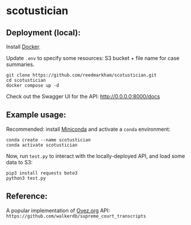 # scotustician

## Deployment (local):
Install [Docker](https://docs.docker.com/desktop/install/mac-install/).

Update `.env` to specify some resources: S3 bucket + file name for case summaries.

```
git clone https://github.com/reedmarkham/scotustician.git
cd scotustician
docker compose up -d
```

Check out the Swagger UI for the API: http://0.0.0.0:8000/docs

## Example usage:

Recommended: install [Miniconda](https://docs.anaconda.com/miniconda/miniconda-install/) and activate a `conda` environment:
```
conda create --name scotustician
conda activate scotustician
```

Now, run `test.py` to interact with the locally-deployed API, and load some data to S3:
```
pip3 install requests boto3
python3 test.py
```

## Reference:
A popular implementation of [Oyez.org](https://www.oyez.org/) API:
`https://github.com/walkerdb/supreme_court_transcripts`